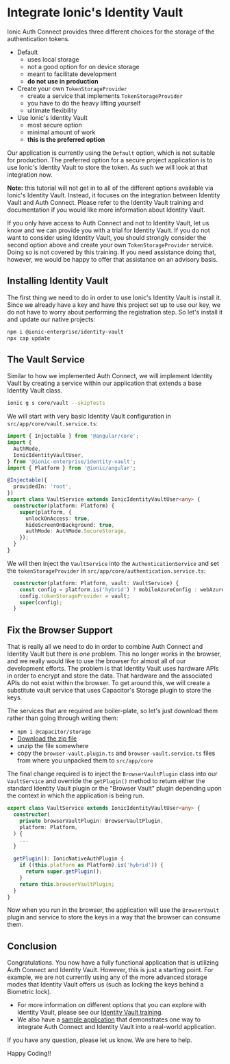 # Integrate Ionic's Identity Vault

Ionic Auth Connect provides three different choices for the storage of the authentication tokens.

- Default
  - uses local storage
  - not a good option for on device storage
  - meant to facilitate development
  - **do not use in production**
- Create your own `TokenStorageProvider`
  - create a service that implements `TokenStorageProvider`
  - you have to do the heavy lifting yourself
  - ultimate flexibility
- Use Ionic's Identity Vault
  - most secure option
  - minimal amount of work
  - **this is the preferred option**

Our application is currently using the `Default` option, which is not suitable for production. The preferred option for a secure project application is to use Ionic's Identity Vault to store the token. As such we will look at that integration now.

**Note:** this tutorial will not get in to all of the different options available via Ionic's Identity Vault. Instead, it focuses on the integration between Identity Vault and Auth Connect. Please refer to the Identity Vault training and documentation if you would like more information about Identity Vault.

If you only have access to Auth Connect and not to Identity Vault, let us know and we can provide you with a trial for Identity Vault. If you do not want to consider using Identity Vault, you should strongly consider the second option above and create your own `TokenStorageProvider` service. Doing so is not covered by this training. If you need assistance doing that, however, we would be happy to offer that assistance on an advisory basis.

## Installing Identity Vault

The first thing we need to do in order to use Ionic's Identity Vault is install it. Since we already have a key and have this project set up to use our key, we do not have to worry about performing the registration step. So let's install it and update our native projects:

```bash
npm i @ionic-enterprise/identity-vault
npx cap update
```

## The Vault Service

Similar to how we implemented Auth Connect, we will implement Identity Vault by creating a service within our application that extends a base Identity Vault class.

```bash
ionic g s core/vault --skipTests
```

We will start with very basic Identity Vault configuration in `src/app/core/vault.service.ts`:

```TypeScript
import { Injectable } from '@angular/core';
import {
  AuthMode,
  IonicIdentityVaultUser,
} from '@ionic-enterprise/identity-vault';
import { Platform } from '@ionic/angular';

@Injectable({
  providedIn: 'root',
})
export class VaultService extends IonicIdentityVaultUser<any> {
  constructor(platform: Platform) {
    super(platform, {
      unlockOnAccess: true,
      hideScreenOnBackground: true,
      authMode: AuthMode.SecureStorage,
    });
  }
}
```

We will then inject the `VaultService` into the `AuthenticationService` and set the `tokenStorageProvider` in `src/app/core/authentication.service.ts`:

```TypeScript
  constructor(platform: Platform, vault: VaultService) {
    const config = platform.is('hybrid') ? mobileAzureConfig : webAzureConfig;
    config.tokenStorageProvider = vault;
    super(config);
  }
```

## Fix the Browser Support

That is really all we need to do in order to combine Auth Connect and Identity Vault but there is _one_ problem. This no longer works in the browser, and we really would like to use the browser for almost all of our development efforts. The problem is that Identity Vault uses hardware APIs in order to encrypt and store the data. That hardware and the associated APIs do not exist within the browser. To get around this, we will create a substitute vault service that uses Capacitor's Storage plugin to store the keys.

The services that are required are boiler-plate, so let's just download them rather than going through writing them:

- `npm i @capacitor/storage`
- <a download href="/assets/packages/ionic-angular/browser-vault.zip">Download the zip file</a>
- unzip the file somewhere
- copy the `browser-vault.plugin.ts` and `browser-vault.service.ts` files from where you unpacked them to `src/app/core`

The final change required is to inject the `BrowserVaultPlugin` class into our `VaultService` and override the `getPlugin()` method to return either the standard Identity Vault plugin or the "Browser Vault" plugin depending upon the context in which the application is being run.

```TypeScript
export class VaultService extends IonicIdentityVaultUser<any> {
  constructor(
    private browserVaultPlugin: BrowserVaultPlugin,
    platform: Platform,
  ) {
    ...
  }

  getPlugin(): IonicNativeAuthPlugin {
    if ((this.platform as Platform).is('hybrid')) {
      return super.getPlugin();
    }
    return this.browserVaultPlugin;
  }
}
```

Now when you run in the browser, the application will use the `BrowserVault` plugin and service to store the keys in a way that the browser can consume them.

## Conclusion

Congratulations. You now have a fully functional application that is utilizing Auth Connect and Identity Vault. However, this is just a starting point. For example, we are not currently using any of the more advanced storage modes that Identity Vault offers us (such as locking the keys behind a Biometric lock).

- For more information on different options that you can explore with Identity Vault, please see our [Identity Vault training](course/identity-vault/tabs/angular/page/0).
- We also have a <a href="https://github.com/ionic-team/tea-taster-angular/tree/feature/auth-connect" target="_blank">sample application</a> that demonstrates one way to integrate Auth Connect and Identity Vault into a real-world application.

If you have any question, please let us know. We are here to help.

Happy Coding!!
